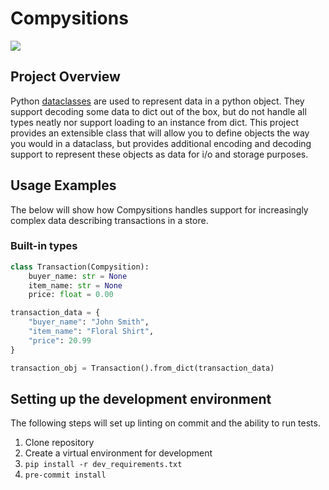 # Compysitions

![](https://github.com/zganger/extended_dataclass/workflows/Test/badge.svg)

## Project Overview
Python [dataclasses](https://docs.python.org/3/library/dataclasses.html "Dataclass documentation") are used to represent data in a python object.
They support decoding some data to dict out of the box, but do not handle all types neatly nor support loading to an instance from dict.
This project provides an extensible class that will allow you to define objects the way you would in a dataclass, 
but provides additional encoding and decoding support to represent these objects as data for i/o and storage purposes.

## Usage Examples
The below will show how Compysitions handles support for increasingly complex data describing transactions in a store.

### Built-in types
```python
class Transaction(Compysition):
    buyer_name: str = None
    item_name: str = None
    price: float = 0.00

transaction_data = {
    "buyer_name": "John Smith",
    "item_name": "Floral Shirt",
    "price": 20.99
}

transaction_obj = Transaction().from_dict(transaction_data)
```

## Setting up the development environment
The following steps will set up linting on commit and the ability to run tests.
1. Clone repository
2. Create a virtual environment for development
3. `pip install -r dev_requirements.txt`
4. `pre-commit install`
